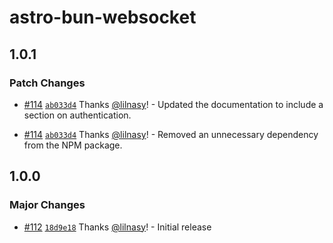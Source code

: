 # astro-bun-websocket

## 1.0.1

### Patch Changes

- [#114](https://github.com/lilnasy/gratelets/pull/114) [`ab033d4`](https://github.com/lilnasy/gratelets/commit/ab033d4b4e75d5dbd291ff5157d09a2cf3bfe45f) Thanks [@lilnasy](https://github.com/lilnasy)! - Updated the documentation to include a section on authentication.

- [#114](https://github.com/lilnasy/gratelets/pull/114) [`ab033d4`](https://github.com/lilnasy/gratelets/commit/ab033d4b4e75d5dbd291ff5157d09a2cf3bfe45f) Thanks [@lilnasy](https://github.com/lilnasy)! - Removed an unnecessary dependency from the NPM package.

## 1.0.0

### Major Changes

- [#112](https://github.com/lilnasy/gratelets/pull/112) [`18d9e18`](https://github.com/lilnasy/gratelets/commit/18d9e18e13ae5766909b13904db4b94d37cc0083) Thanks [@lilnasy](https://github.com/lilnasy)! - Initial release
